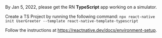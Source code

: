 By Jan 5, 2022, please get the RN  **TypeScript** app working on a simulator.

Create a TS Project by running the following command:
`npx react-native init UserGreeter --template react-native-template-typescript`

Follow the instructions at https://reactnative.dev/docs/environment-setup.
